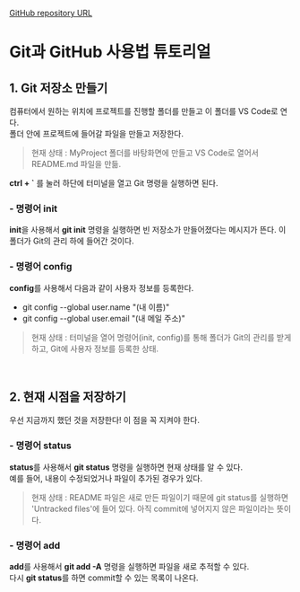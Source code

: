 [GitHub repository URL]()

# Git과 GitHub 사용법 튜토리얼

## 1. Git 저장소 만들기
컴퓨터에서 원하는 위치에 프로젝트를 진행할 폴더를 만들고 이 폴더를 VS Code로 연다.  
폴더 안에 프로젝트에 들어갈 파일을 만들고 저장한다.  

> 현재 상태 : MyProject 폴더를 바탕화면에 만들고 VS Code로 열어서 README.md 파일을 만듦.  

**ctrl + `** 를 눌러 하단에 터미널을 열고 Git 명령을 실행하면 된다.

### - 명령어 init

**init**을 사용해서 **git init** 명령을 실행하면 빈 저장소가 만들어졌다는 메시지가 뜬다. 이 폴더가 Git의 관리 하에 들어간 것이다.

### - 명령어 config

**config**를 사용해서 다음과 같이 사용자 정보를 등록한다.

- git config --global user.name "(내 이름)"
- git config --global user.email "(내 메일 주소)"

> 현재 상태 : 터미널을 열어 명령어(init, config)를 통해 폴더가 Git의 관리를 받게 하고, Git에 사용자 정보를 등록한 상태. 

</br>

## 2. 현재 시점을 저장하기

우선 지금까지 했던 것을 저장한다! 이 점을 꼭 지켜야 한다.

### - 명령어 status

**status**를 사용해서 **git status** 명령을 실행하면 현재 상태를 알 수 있다.   
예를 들어, 내용이 수정되었거나 파일이 추가된 경우가 있다.

> 현재 상태 : README 파일은 새로 만든 파일이기 때문에 git status를 실행하면 'Untracked files'에 들어 있다. 아직 commit에 넣어지지 않은 파일이라는 뜻이다.

### - 명령어 add

**add**를 사용해서 **git add -A** 명령을 실행하면 파일을 새로 추적할 수 있다.  
다시 **git status**를 하면 commit할 수 있는 목록이 나온다.
